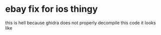 # ebay fix for ios thingy
this is hell because ghidra does not properly decompile this code it looks like